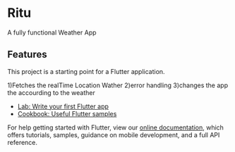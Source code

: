 # Ritu

A fully functional Weather App

## Features

This project is a starting point for a Flutter application.

1)Fetches the realTime Location Wather
2)error handling
3)changes the app the accourding to the weather  


- [Lab: Write your first Flutter app](https://flutter.dev/docs/get-started/codelab)
- [Cookbook: Useful Flutter samples](https://flutter.dev/docs/cookbook)

For help getting started with Flutter, view our
[online documentation](https://flutter.dev/docs), which offers tutorials,
samples, guidance on mobile development, and a full API reference.
